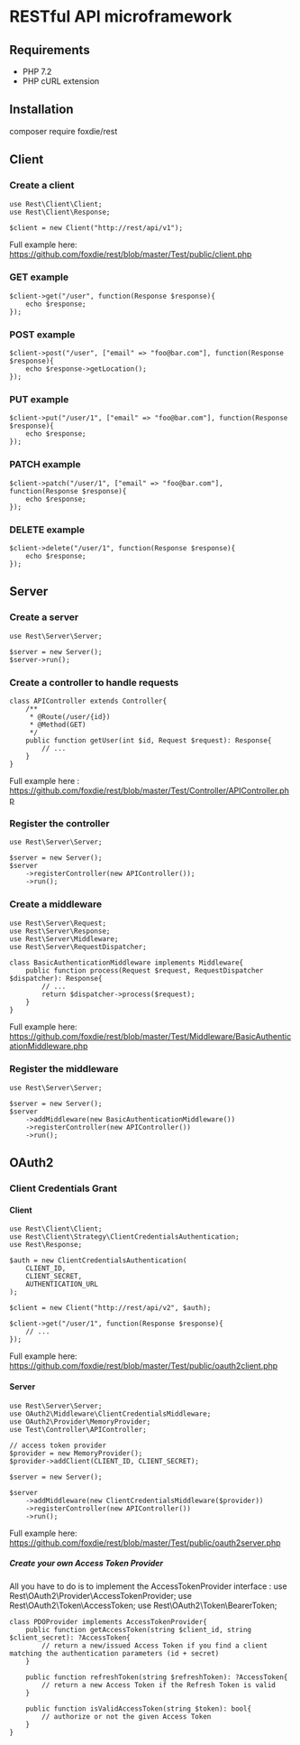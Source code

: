 

# RESTful API microframework

## Requirements

 - PHP 7.2
 - PHP cURL extension

## Installation

composer require foxdie/rest

## Client
### Create a client
	use Rest\Client\Client;
	use Rest\Client\Response;
	
	$client = new Client("http://rest/api/v1");
Full example here: https://github.com/foxdie/rest/blob/master/Test/public/client.php
### GET example
    $client->get("/user", function(Response $response){
		echo $response;
	});
### POST example
	$client->post("/user", ["email" => "foo@bar.com"], function(Response $response){
		echo $response->getLocation();
	});
### PUT example
	$client->put("/user/1", ["email" => "foo@bar.com"], function(Response $response){
		echo $response;
	});
### PATCH example
	$client->patch("/user/1", ["email" => "foo@bar.com"], function(Response $response){
		echo $response;
	});
### DELETE example
	$client->delete("/user/1", function(Response $response){
		echo $response;
	});
## Server
### Create a server
	use Rest\Server\Server;

	$server = new Server();
	$server->run();
### Create a controller to handle requests
	class APIController extends Controller{
		/**
		 * @Route(/user/{id})
		 * @Method(GET)
		 */
		public function getUser(int $id, Request $request): Response{
			// ...
		}
	}
Full example here : https://github.com/foxdie/rest/blob/master/Test/Controller/APIController.php
### Register the controller
	use Rest\Server\Server;

	$server = new Server();
	$server
		->registerController(new APIController());
		->run();
### Create a middleware
	use Rest\Server\Request;
	use Rest\Server\Response;
	use Rest\Server\Middleware;
	use Rest\Server\RequestDispatcher;
	
	class BasicAuthenticationMiddleware implements Middleware{
		public function process(Request $request, RequestDispatcher $dispatcher): Response{
			// ...
			return $dispatcher->process($request);
		}
	}
Full example here: https://github.com/foxdie/rest/blob/master/Test/Middleware/BasicAuthenticationMiddleware.php
### Register the middleware
	use Rest\Server\Server;

	$server = new Server();
	$server
		->addMiddleware(new BasicAuthenticationMiddleware())
		->registerController(new APIController())
		->run();
## OAuth2
### Client Credentials Grant
#### Client
	use Rest\Client\Client;
	use Rest\Client\Strategy\ClientCredentialsAuthentication;
	use Rest\Response;
	
	$auth = new ClientCredentialsAuthentication(
		CLIENT_ID, 
		CLIENT_SECRET,
		AUTHENTICATION_URL
	);

	$client = new Client("http://rest/api/v2", $auth);
	
	$client->get("/user/1", function(Response $response){
		// ...
	});
Full example here: 	
https://github.com/foxdie/rest/blob/master/Test/public/oauth2client.php
#### Server
	use Rest\Server\Server;
	use OAuth2\Middleware\ClientCredentialsMiddleware;
	use OAuth2\Provider\MemoryProvider;
	use Test\Controller\APIController;
	
	// access token provider
	$provider = new MemoryProvider();
	$provider->addClient(CLIENT_ID, CLIENT_SECRET);
	
	$server = new Server();
	
	$server
		->addMiddleware(new ClientCredentialsMiddleware($provider))
		->registerController(new APIController())
		->run();
Full example here:
https://github.com/foxdie/rest/blob/master/Test/public/oauth2server.php
##### Create your own Access Token Provider
All you have to do is to implement the AccessTokenProvider interface :
	use Rest\OAuth2\Provider\AccessTokenProvider;
	use Rest\OAuth2\Token\AccessToken;
	use Rest\OAuth2\Token\BearerToken;


	class PDOProvider implements AccessTokenProvider{
		public function getAccessToken(string $client_id, string $client_secret): ?AccessToken{
			// return a new/issued Access Token if you find a client matching the authentication parameters (id + secret)
		}

		public function refreshToken(string $refreshToken): ?AccessToken{
			// return a new Access Token if the Refresh Token is valid
		}

		public function isValidAccessToken(string $token): bool{
			// authorize or not the given Access Token
		}
	}